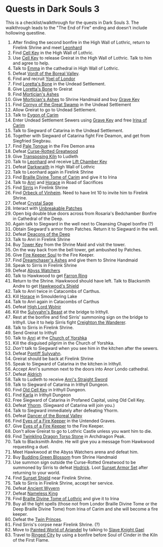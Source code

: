 # Quests in Dark Souls 3

This is a checklist/walkthrough for the quests in Dark Souls 3. The walkthrough leads to the "The End of Fire" ending and doesn't include hollowing questline.

1. After finding the second bonfire in the High Wall of Lothric, return to Firelink Shrine and meet [Leonhard](https://darksouls3.wiki.fextralife.com/Leonhard)
2. Find [Cell Key](https://darksouls3.wiki.fextralife.com/Cell+Key) in the High Wall of Lothric.
2. Use [Cell Key](https://darksouls3.wiki.fextralife.com/Cell+Key) to release Greirat in the High Wall of Lothric. Talk to him and agree to help.
3. Talk to [Emma](https://darksouls3.wiki.fextralife.com/Emma) in the cathedral in High Wall of Lothric.
4. Defeat [Vordt of the Boreal Valley](https://darksouls3.wiki.fextralife.com/Vordt+of+the+Boreal+Valley).
5. Find and recruit [Yoel of Londor](https://darksouls3.wiki.fextralife.com/Yoel+of+Londor)
6. Find [Loretta's Bone](https://darksouls3.wiki.fextralife.com/Loretta's+Bone) in the Undead Settlement.
7. Give [Loretta's Bone](https://darksouls3.wiki.fextralife.com/Loretta's+Bone) to Greirat
8. Find [Mortician's Ashes](https://darksouls3.wiki.fextralife.com/Mortician's+Ashes)
9. Give [Mortician's Ashes](https://darksouls3.wiki.fextralife.com/Mortician's+Ashes) to Shrine Handmaid and buy [Grave Key](https://darksouls3.wiki.fextralife.com/Grave+Key)
10. Find [Cornyx of the Great Swamp](https://darksouls3.wiki.fextralife.com/Cornyx+of+the+Great+Swamp) in the Undead Settlement
11. Allow Greirat to go to Undead Settlement.
12. Talk to [Eygon of Carim](https://darksouls3.wiki.fextralife.com/Eygon+of+Carim)
13. Enter Undead Settlement Sewers using [Grave Key](https://darksouls3.wiki.fextralife.com/Grave+Key) and free [Irina of Carim](https://darksouls3.wiki.fextralife.com/Irina+of+Carim)
14. Talk to Siegward of Catarina in the Undead Settlement.
15. Together with Siegward of Catarina fight Fire Deamon, and get from Siegfried Siegbrau.
16. Find [Pale Tongue](https://darksouls3.wiki.fextralife.com/Pale+Tongue) in the Fire Demon area
17. Defeat [Curse-Rotted Greatwood](https://darksouls3.wiki.fextralife.com/Curse-Rotted+Greatwood)
18. Give [Transposing Kiln](https://darksouls3.wiki.fextralife.com/Transposing+Kiln) to Ludleth
19. Talk to [Leonhard](https://darksouls3.wiki.fextralife.com/Leonhard) and receive [Lift Chamber Key](https://darksouls3.wiki.fextralife.com/Lift+Chamber+Key)
20. Defeat [Darkwraith](https://darksouls3.wiki.fextralife.com/Darkwraith) in High Wall of Lothric
21. Talk to Leonhard again in Firelink Shrine
22. Find [Braille Divine Tome of Carim](https://darksouls3.wiki.fextralife.com/Braille+Divine+Tome+of+Carim) and give it to Irina
23. Talk to [Anri](https://darksouls3.wiki.fextralife.com/Anri+of+Astora) and [Horace](https://darksouls3.wiki.fextralife.com/Horace+the+Hushed) in Road of Sacrifices
24. Find [Sirris](https://darksouls3.wiki.fextralife.com/Sirris+of+the+Sunless+Realms) in Firelink Shrine
25. Find [Orbeck of Vinheim](https://darksouls3.wiki.fextralife.com/Orbeck+of+Vinheim). Need to have Int 10 to invite him to Firelink Shrine.
26. Defeat [Crystal Sage](https://darksouls3.wiki.fextralife.com/Crystal+Sage)
28. Interact with [Unbreakable Patches](https://darksouls3.wiki.fextralife.com/Unbreakable+Patches)
29. Open big double blue doors across from Rosaria's Bedchamber Bonfire in Cathedral of the Deep.
30. Again talk to Siegward in the well next to Cleansing Chapel bonfire (?)
31. Obtain Siegward's armor from Patches. Return it to Siegward in the well.
21. Defeat [Deacons of the Deep](https://darksouls3.wiki.fextralife.com/Deacons+of+the+Deep)
23. Talk to Anri in Firelink Shrine
24. Buy [Tower Key](https://darksouls3.wiki.fextralife.com/Tower+Key) from the Shrine Maid and visit the tower.
25. On the way back from the bell tower, get ambushed by Patches.
26. Give [Fire Keeper Soul](https://darksouls3.wiki.fextralife.com/Fire+Keeper+Soul) to the Fire Keeper.
27. Find [Dreamchaser's Ashes](https://darksouls3.wiki.fextralife.com/Dreamchaser's+Ashes) and give them to Shrine Handmaid
28. Speak to Sirris in Firelink Shrine
29. Defeat [Abyss Watchers](https://darksouls3.wiki.fextralife.com/Abyss+Watchers)
30. Talk to Hawkwood to get [Farron Ring](https://darksouls3.wiki.fextralife.com/Farron+Ring)
31. Return to the Shrine. Hawkwood should have left. Talk to Blacksmith Andre to get [Hawkwood's Shield](https://darksouls3.wiki.fextralife.com/Hawkwood's+Shield)
32. Talk to Anri twice in Catacombs of Carthus.
33. Kill [Horace](https://darksouls3.wiki.fextralife.com/Horace+the+Hushed) in Smouldering Lake
34. Talk to Anri again in Catacombs of Carthus
35. Defeat [High Lord Wolnir](https://darksouls3.wiki.fextralife.com/High+Lord+Wolnir)
36. Kill the [Sulyvahn's Beast](https://darksouls3.wiki.fextralife.com/Sulyvahn's+Beast) at the bridge to Irithyll.
37. Rest at the bonfire and find Sirris' summoning sign on the bridge to Irithyll. Use it to help Sirris fight [Creighton the Wanderer](https://darksouls3.wiki.fextralife.com/Creighton+the+Wanderer).
38. Talk to Sirris in Firelink Shrine.
36. Send Greirat to Irithyll
39. Talk to [Anri](https://darksouls3.wiki.fextralife.com/Anri+of+Astora) at the [Church of Yorshka](https://darksouls3.wiki.fextralife.com/Church+of+Yorshka)
40. Kill the disguised pilgrim in the Church of Yorshka.
41. *Don't* talk to Siegward when you see him in the kitchen after the sewers.
42. Defeat [Pontiff Sulyvahn](https://darksouls3.wiki.fextralife.com/Pontiff+Sulyvahn).
38. Greirat should be back at Firelink Shrine
39. Speak to Siegward of Catarina in the kitchen in Irithyll.
45. Accept Anri's summon next to the doors into Anor Londo cathedral.
47. Defeat [Aldrich](https://darksouls3.wiki.fextralife.com/Aldrich,+Devourer+of+Gods)
46. Talk to Ludleth to receive [Anri's Straight Sword](https://darksouls3.wiki.fextralife.com/Anri's+Straight+Sword)
47. Talk to Siegward of Catarina in Irithyll Dungeon.
41. Find [Old Cell Key](https://darksouls3.wiki.fextralife.com/Old+Cell+Key) in Irithyll Dungeon.
40. Find [Karla](https://darksouls3.wiki.fextralife.com/Karla) in Irithyll Dungeon
54. Free Siegward of Catarina in Profaned Capital, using Old Cell Key.
55. Defeat [Yhorm](https://darksouls3.wiki.fextralife.com/Yhorm+the+Giant). (Siegward of Catarina will join you.)
56. Talk to Siegward immediately after defeating Yhorm.
57. Defeat [Dancer of the Boreal Valley](https://darksouls3.wiki.fextralife.com/Dancer%2Bof%2Bthe%2BBoreal%2BValley)
58. Find [Eyes of a Fire Keeper](https://darksouls3.wiki.fextralife.com/Eyes+of+a+Fire+Keeper) in the Untended Graves.
59. Give [Eyes of a Fire Keeper](https://darksouls3.wiki.fextralife.com/Eyes+of+a+Fire+Keeper) to the Fire Keeper.
60. Don't allow Greirat to go to Lothric Castle unless you want him to die.
42. Find [Twinkling Dragon Torso Stone](https://darksouls3.wiki.fextralife.com/Twinkling+Dragon+Torso+Stone) in Archdragon Peak.
43. Talk to Blacksmith Andre. He will give you a message from Hawkwood requesting a duel.
44. Meet Hawkwood at the Abyss Watchers arena and defeat him.
48. Buy [Budding Green Blossom](https://darksouls3.wiki.fextralife.com/Budding+Green+Blossom) from Shrine Handmaid
49. Use summon sign outside the Curse-Rotted Greatwood to be summoned by Sirris to defeat [Hodrick](https://darksouls3.wiki.fextralife.com/Holy+Knight+Hodrick). Loot [Sunset Armor Set](https://darksouls3.wiki.fextralife.com/Sunset+Armor+Set) after returning to your world.
50. Find [Sunset Shield](https://darksouls3.wiki.fextralife.com/Sunset+Shield) near Firelink Shrine.
51. Talk to Sirris in Firelink Shrine, accept her service.
52. Defeat [Ancient Wyvern](https://darksouls3.wiki.fextralife.com/Ancient+Wyvern)
53. Defeat [Nameless King](https://darksouls3.wiki.fextralife.com/Nameless+King)
61. Find [Braille Divine Tome of Lothric](https://darksouls3.wiki.fextralife.com/Braille+Divine+Tome+of+Lothric) and give it to Irina
62. Buy all the light spells (those not from Londor Braille Divine Tome or the Deep Braille Divine Tome) from Irina of Carim and she will become a fire keeper.
63. Defeat the [Twin Princes](https://darksouls3.wiki.fextralife.com/Lothric,+Younger+Prince).
64. Find Sirris's corpse near Firelink Shrine. (?)
65. Move to [Painted World of Ariandel](https://darksouls3.wiki.fextralife.com/Painted+World+of+Ariandel) by talking to [Slave Knight Gael](https://darksouls3.wiki.fextralife.com/Slave+Knight+Gael)
66. Travel to [Ringed City](https://darksouls3.wiki.fextralife.com/The+Ringed+City) by using a bonfire before Soul of Cinder in the Kiln of the First Flame.
